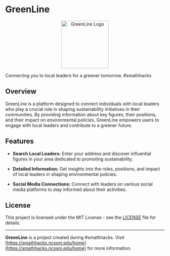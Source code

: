 # GreenLine

<p align="center">
  <img src="https://greenline.gavinwhite.net/images/cleanups.png" alt="GreenLine Logo" width="150">
</p>

Connecting you to local leaders for a greener tomorrow. #smathhacks

## Overview

GreenLine is a platform designed to connect individuals with local leaders who play a crucial role in shaping sustainability initiatives in their communities. By providing information about key figures, their positions, and their impact on environmental policies, GreenLine empowers users to engage with local leaders and contribute to a greener future.

## Features

- **Search Local Leaders:** Enter your address and discover influential figures in your area dedicated to promoting sustainability.

- **Detailed Information:** Get insights into the roles, positions, and impact of local leaders in shaping environmental policies.

- **Social Media Connections:** Connect with leaders on various social media platforms to stay informed about their activities.

## License

This project is licensed under the MIT License - see the [LICENSE](LICENSE) file for details.

---

**GreenLine** is a project created during #smathhacks. Visit [https://smathhacks.ncssm.edu/home](https://smathhacks.ncssm.edu/home) for more information.
